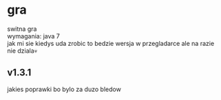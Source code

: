 # gra
switna gra \
wymagania: java 7
\
jak mi sie kiedys uda zrobic to bedzie wersja w przegladarce
ale na razie nie dziala💀

## v1.3.1
jakies poprawki bo bylo za duzo bledow
